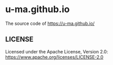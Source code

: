 # u-ma.github.io

The source code of https://u-ma.github.io/

## LICENSE

Licensed under the Apache License, Version 2.0: https://www.apache.org/licenses/LICENSE-2.0
